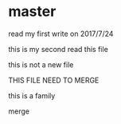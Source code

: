 # master

read my first write on 2017/7/24


this is my second read this file


this is not a new file


THIS FILE NEED TO MERGE

this is a family

merge
